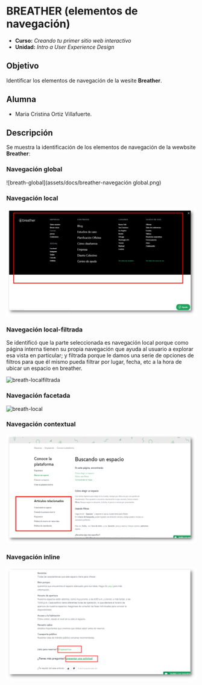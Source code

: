 # BREATHER (elementos de navegación)

* **Curso:** _Creando tu primer sitio web interactivo_
* **Unidad:** _Intro a User Experience Design_

## Objetivo

Identificar los elementos de navegación de la wesite **Breather**.


## Alumna
* Maria Cristina Ortiz Villafuerte.

## Descripción

Se muestra la identificación de los elementos de navegación de la wewbsite **Breather**:

### Navegación global

![breath-global](assets/docs/breather-navegación global.png)

### Navegación local

![breath-local](assets/docs/breather-navegacionlocal.png)

### Navegación local-filtrada

Se identificó que la parte seleccionada es navegación local porque como página interna tienen su propia navegación que ayuda al usuario a explorar esa vista en particular; y filtrada porque le damos una serie de opciones de filtros para que él mismo pueda filtrar por lugar, fecha, etc a la hora de ubicar un espacio en breather.

![breath-localfiltrada](assets/docs/breather-navegaciónlocalfiltrada2.png)

### Navegación facetada

![breath-local](assets/docs/breather-navegaciónfacetada.png)

### Navegación contextual

![breath-local](assets/docs/breather-navegacioncontextual.png)

### Navegación inline

![breath-local](assets/docs/breather-navegacioninline.png)
